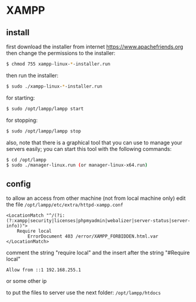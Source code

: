 # XAMPP
 
## install
first download the installer from internet https://www.apachefriends.org
then change the permissions to the installer:
```sh
$ chmod 755 xampp-linux-*-installer.run
```
 
then run the installer:
```sh
$ sudo ./xampp-linux-*-installer.run
```

for starting:
```sh
$ sudo /opt/lampp/lampp start
```

for stopping:
```sh
$ sudo /opt/lampp/lampp stop
```

also, note that there is a graphical tool that you can use 
to manage your servers easily;
you can start this tool with the following commands:
```sh
$ cd /opt/lampp	
$ sudo ./manager-linux.run (or manager-linux-x64.run)
```


## config
to allow an access from other machine (not from local machine only)
edit the file `/opt/lampp/etc/extra/httpd-xampp.conf`
```
<LocationMatch "^/(?i:(?:xampp|security|licenses|phpmyadmin|webalizer|server-status|server-info))">
    Require local    
        ErrorDocument 403 /error/XAMPP_FORBIDDEN.html.var
</LocationMatch>
```

comment the string "require local"
and the insert after the string "#Require local"
```
Allow from ::1 192.168.255.1
```
or some other ip 

to put the files to server use the next folder:
`/opt/lampp/htdocs`

